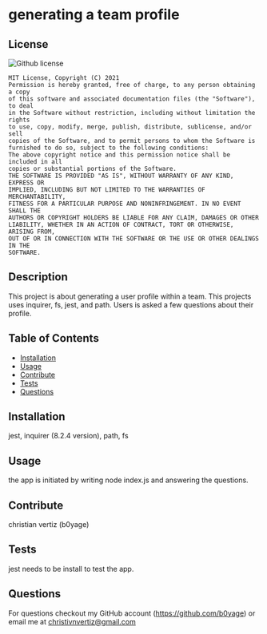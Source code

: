 # generating a team profile
  
  ## License
  ![Github license](https://img.shields.io/badge/license-MIT-yellow.svg)

    MIT License, Copyright (C) 2021
    Permission is hereby granted, free of charge, to any person obtaining a copy
    of this software and associated documentation files (the "Software"), to deal
    in the Software without restriction, including without limitation the rights
    to use, copy, modify, merge, publish, distribute, sublicense, and/or sell
    copies of the Software, and to permit persons to whom the Software is
    furnished to do so, subject to the following conditions:
    The above copyright notice and this permission notice shall be included in all
    copies or substantial portions of the Software.
    THE SOFTWARE IS PROVIDED "AS IS", WITHOUT WARRANTY OF ANY KIND, EXPRESS OR
    IMPLIED, INCLUDING BUT NOT LIMITED TO THE WARRANTIES OF MERCHANTABILITY,
    FITNESS FOR A PARTICULAR PURPOSE AND NONINFRINGEMENT. IN NO EVENT SHALL THE
    AUTHORS OR COPYRIGHT HOLDERS BE LIABLE FOR ANY CLAIM, DAMAGES OR OTHER
    LIABILITY, WHETHER IN AN ACTION OF CONTRACT, TORT OR OTHERWISE, ARISING FROM,
    OUT OF OR IN CONNECTION WITH THE SOFTWARE OR THE USE OR OTHER DEALINGS IN THE
    SOFTWARE. 
## Description
This project is about generating a user profile within a team. This projects uses inquirer, fs, jest, and path. Users is asked a few questions about their profile.
## Table of Contents
* [Installation](#installation)
* [Usage](#usage)
* [Contribute](#contribution)
* [Tests](#tests)
* [Questions](#questions)
## Installation
jest, inquirer (8.2.4 version), path, fs
## Usage 
the app is initiated by writing node index.js and answering the questions.
## Contribute
christian vertiz (b0yage)
## Tests
jest needs to be install to test the app.
## Questions
For questions checkout my GitHub account (https://github.com/b0yage) or email me at christivnvertiz@gmail.com 




